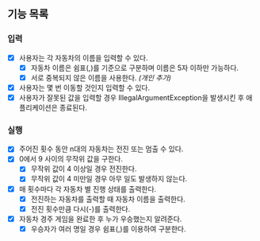 ## 기능 목록
### 입력
- [x] 사용자는 각 자동차의 이름을 입력할 수 있다.
  - [x] 자동차 이름은 쉼표(,)를 기준으로 구분하며 이름은 5자 이하만 가능하다.
  - [x] 서로 중복되지 않은 이름을 사용한다. _(개인 추가)_
- [x] 사용자는 몇 번 이동할 것인지 입력할 수 있다.
- [x] 사용자가 잘못된 값을 입력할 경우 IllegalArgumentException을 발생시킨 후 애플리케이션은 종료된다.
### 실행
- [x] 주어진 횟수 동안 n대의 자동차는 전진 또는 멈출 수 있다.
- [x] 0에서 9 사이의 무작위 값을 구한다.
  - [x] 무작위 값이 4 이상일 경우 전진한다.
  - [x] 무작위 값이 4 미만일 경우 아무 일도 발생하지 않는다.
- [x] 매 횟수마다 각 자동차 별 진행 상태를 출력한다.
  - [x] 전진하는 자동차를 출력할 때 자동차 이름을 출력한다.
  - [x] 전진 횟수만큼 다시(-)를 출력한다.
- [x] 자동차 경주 게임을 완료한 후 누가 우승했는지 알려준다.
  - [x] 우승자가 여러 명일 경우 쉼표(,)를 이용하여 구분한다.